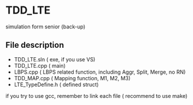 # TDD_LTE
simulation form senior (back-up)

## File description

* TDD_LTE.sln	( exe, if you use VS)
* TDD_LTE.cpp	( main)
* LBPS.cpp	( LBPS related function, including Aggr, Split, Merge, no RN)
* TDD_MAP.cpp	( Mapping function, M1, M2, M3)
* LTE_TypeDefine.h	( defined struct)

if you try to use gcc, remember to link each file ( recommend to use make)
